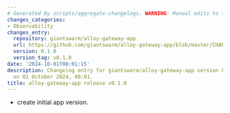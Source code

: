 ```yaml
---
# Generated by scripts/aggregate-changelogs. WARNING: Manual edits to this files will be overwritten.
changes_categories:
- Observability
changes_entry:
  repository: giantswarm/alloy-gateway-app
  url: https://github.com/giantswarm/alloy-gateway-app/blob/master/CHANGELOG.md#010---2024-10-01
  version: 0.1.0
  version_tag: v0.1.0
date: '2024-10-01T08:01:15'
description: Changelog entry for giantswarm/alloy-gateway-app version 0.1.0, published
  on 01 October 2024, 08:01.
title: alloy-gateway-app release v0.1.0
---
```


- create initial app version.
